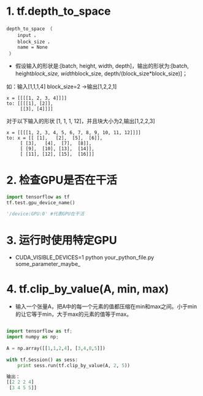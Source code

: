 # 1. tf.depth_to_space
```
depth_to_space （ 
    input ， 
    block_size ， 
    name = None
 ）
```
* 假设输入的形状是:[batch, height, width, depth]，输出的形状为:[batch, height*block_size, width*block_size, depth/(block_size*block_size)]；

如：输入[1,1,1,4] block_size=2 ->输出[1,2,2,1]
```
x = [[[[1, 2, 3, 4]]]]
to: [[[[1], [2]],
     [[3], [4]]]]
```
对于以下输入的形状 [1, 1, 1, 12]，并且块大小为2,输出[1,2,2,3]
```
x = [[[[1, 2, 3, 4, 5, 6, 7, 8, 9, 10, 11, 12]]]]
to: x = [[ [1],   [2],  [5],  [6]],
     [ [3],   [4],  [7],  [8]],
     [ [9],  [10], [13],  [14]],
     [ [11], [12], [15],  [16]]]
```
# 2. 检查GPU是否在干活
```python
import tensorflow as tf
tf.test.gpu_device_name()

'/device:GPU:0' #代表GPU在干活
```
# 3. 运行时使用特定GPU
* CUDA_VISIBLE_DEVICES=1 python your_python_file.py some_parameter_maybe_
# 4. tf.clip_by_value(A, min, max)
* 输入一个张量A，把A中的每一个元素的值都压缩在min和max之间。小于min的让它等于min，大于max的元素的值等于max。
```python

import tensorflow as tf;
import numpy as np;
 
A = np.array([[1,1,2,4], [3,4,8,5]])
 
with tf.Session() as sess:
	print sess.run(tf.clip_by_value(A, 2, 5))

输出：
[[2 2 2 4]
 [3 4 5 5]]
```
